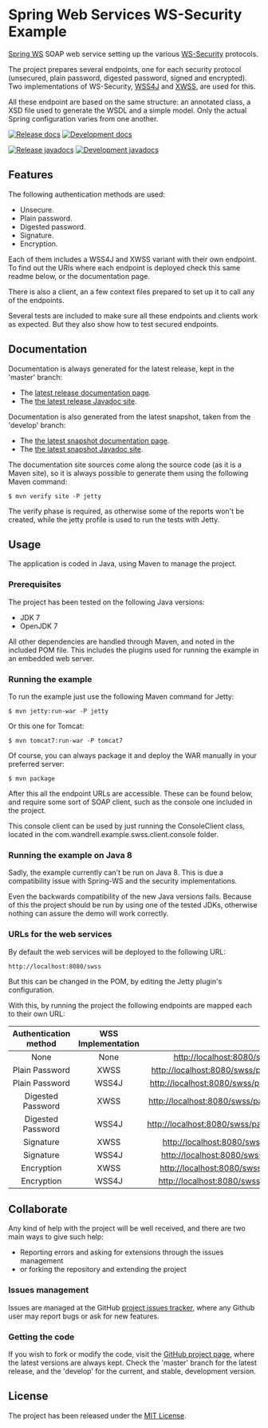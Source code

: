 # Spring Web Services WS-Security Example

[Spring WS][spring-ws] SOAP web service setting up the various [WS-Security][ws-security] protocols.

The project prepares several endpoints, one for each security protocol (unsecured, plain password, digested password, signed and encrypted). Two implementations of WS-Security, [WSS4J][wss4j] and [XWSS][xwss], are used for this.

All these endpoint are based on the same structure: an annotated class, a XSD file used to generate the WSDL and a simple model. Only the actual Spring configuration varies from one another.

[![Release docs](https://img.shields.io/badge/docs-release-blue.svg)][site-release]
[![Development docs](https://img.shields.io/badge/docs-develop-blue.svg)][site-develop]

[![Release javadocs](https://img.shields.io/badge/javadocs-release-blue.svg)][javadoc-release]
[![Development javadocs](https://img.shields.io/badge/javadocs-develop-blue.svg)][javadoc-develop]

## Features

The following authentication methods are used:

- Unsecure.
- Plain password.
- Digested password.
- Signature.
- Encryption.

Each of them includes a WSS4J and XWSS variant with their own endpoint. To find out the URIs where each endpoint is deployed check this same readme below, or the documentation page.

There is also a client, an a few context files prepared to set up it to call any of the endpoints.

Several tests are included to make sure all these endpoints and clients work as expected. But they also show how to test secured endpoints.

## Documentation

Documentation is always generated for the latest release, kept in the 'master' branch:

- The [latest release documentation page][site-release].
- The [the latest release Javadoc site][javadoc-release].

Documentation is also generated from the latest snapshot, taken from the 'develop' branch:

- The [the latest snapshot documentation page][site-develop].
- The [the latest snapshot Javadoc site][javadoc-develop].

The documentation site sources come along the source code (as it is a Maven site), so it is always possible to generate them using the following Maven command:

```
$ mvn verify site -P jetty
```

The verify phase is required, as otherwise some of the reports won't be created, while the jetty profile is used to run the tests with Jetty.

## Usage

The application is coded in Java, using Maven to manage the project.

### Prerequisites

The project has been tested on the following Java versions:
* JDK 7
* OpenJDK 7

All other dependencies are handled through Maven, and noted in the included POM file. This includes the plugins used for running the example in an embedded web server.

### Running the example

To run the example just use the following Maven command for Jetty:

```
$ mvn jetty:run-war -P jetty
```

Or this one for Tomcat:

```
$ mvn tomcat7:run-war -P tomcat7
```

Of course, you can always package it and deploy the WAR manually in your preferred server:

```
$ mvn package
```

After this all the endpoint URLs are accessible. These can be found below, and require some sort of SOAP client, such as the console one included in the project.

This console client can be used by just running the ConsoleClient class,
located in the com.wandrell.example.swss.client.console folder.

### Running the example on Java 8

Sadly, the example currently can't be run on Java 8. This is due a compatibility issue with Spring-WS and the security implementations.

Even the backwards compatibility of the new Java versions fails. Because of this the project should be run by using one of the tested JDKs, otherwise nothing can assure the demo will work correctly.

### URLs for the web services

By default the web services will be deployed to the following URL:

```
http://localhost:8080/swss
```

But this can be changed in the POM, by editing the Jetty plugin's configuration.

With this, by running the project the following endpoints are mapped each to their own URL:

|Authentication method|WSS Implementation|URL|
|:-:|:-:|:-:|
|None|None|[http://localhost:8080/swss/unsecure/entities.wsdl](http://localhost:8080/swss/unsecure/entities.wsdl)|
|Plain Password|XWSS|[http://localhost:8080/swss/password/plain/xwss/entities.wsdl](http://localhost:8080/swss/password/plain/xwss/entities.wsdl)|
|Plain Password|WSS4J|[http://localhost:8080/swss/password/plain/wss4j/entities.wsdl](http://localhost:8080/swss/password/plain/wss4j/entities.wsdl)|
|Digested Password|XWSS|[http://localhost:8080/swss/password/digest/xwss/entities.wsdl](http://localhost:8080/swss/password/digest/xwss/entities.wsdl)|
|Digested Password|WSS4J|[http://localhost:8080/swss/password/digest/wss4j/entities.wsdl](http://localhost:8080/swss/password/digest/wss4j/entities.wsdl)|
|Signature|XWSS|[http://localhost:8080/swss/signature/xwss/entities.wsdl](http://localhost:8080/swss/signature/xwss/entities.wsdl)|
|Signature|WSS4J|[http://localhost:8080/swss/signature/wss4j/entities.wsdl](http://localhost:8080/swss/signature/wss4j/entities.wsdl)|
|Encryption|XWSS|[http://localhost:8080/swss/encryption/xwss/entities.wsdl](http://localhost:8080/swss/encryption/xwss/entities.wsdl)|
|Encryption|WSS4J|[http://localhost:8080/swss/encryption/wss4j/entities.wsdl](http://localhost:8080/swss/encryption/wss4j/entities.wsdl)|

## Collaborate

Any kind of help with the project will be well received, and there are two main ways to give such help:

- Reporting errors and asking for extensions through the issues management
- or forking the repository and extending the project

### Issues management

Issues are managed at the GitHub [project issues tracker][issues], where any Github user may report bugs or ask for new features.

### Getting the code

If you wish to fork or modify the code, visit the [GitHub project page][scm], where the latest versions are always kept. Check the 'master' branch for the latest release, and the 'develop' for the current, and stable, development version.

## License

The project has been released under the [MIT License][license].

[issues]: https://github.com/bernardo-mg/swss-soap-example/issues
[javadoc-develop]: http://docs.wandrell.com/development/maven/swss-soap-example/apidocs
[javadoc-release]: http://docs.wandrell.com/maven/swss-soap-example/apidocs
[license]: http://www.opensource.org/licenses/mit-license.php
[scm]: https://github.com/bernardo-mg/spring-ws-security-soap-example
[site-develop]: http://docs.wandrell.com/development/maven/swss-soap-example
[site-release]: http://docs.wandrell.com/maven/swss-soap-example

[ws-security]: https://www.oasis-open.org/committees/wss/
[xwss]: https://docs.oracle.com/cd/E17802_01/webservices/webservices/docs/1.6/tutorial/doc/XWS-SecurityIntro4.html
[wss4j]: https://ws.apache.org/wss4j/

[spring-ws]: http://projects.spring.io/spring-ws/
